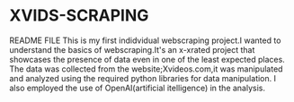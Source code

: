 # XVIDS-SCRAPING
README FILE
This is my first indidvidual webscraping project.I wanted to understand the basics of webscraping.It's an x-xrated project that showcases the presence of data even in one of the least expected places.
The data was collected from the website;Xvideos.com,it was manipulated and analyzed using the required python libraries for data manipulation.
I also employed the use of OpenAI(artificial itelligence) in the analysis.



